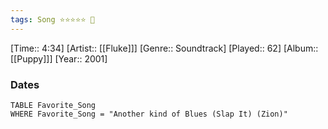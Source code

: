 ```yaml
---
tags: Song ⭐⭐⭐⭐⭐ 💛
---
```

[Time:: 4:34]
[Artist:: [[Fluke]]]
[Genre:: Soundtrack]
[Played:: 62]
[Album:: [[Puppy]]]
[Year:: 2001]
### Dates
````dataview
TABLE Favorite_Song
WHERE Favorite_Song = "Another kind of Blues (Slap It) (Zion)"
````